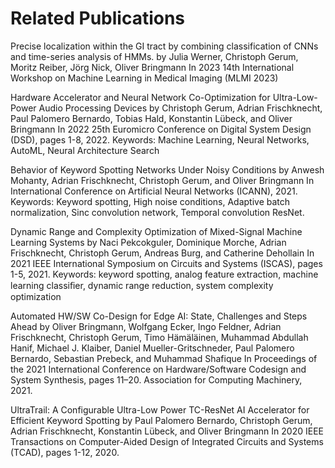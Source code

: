 <!--
Copyright (c) 2023 Hannah contributors.

This file is part of hannah.
See https://github.com/ekut-es/hannah for further info.

Licensed under the Apache License, Version 2.0 (the "License");
you may not use this file except in compliance with the License.
You may obtain a copy of the License at

    http://www.apache.org/licenses/LICENSE-2.0

Unless required by applicable law or agreed to in writing, software
distributed under the License is distributed on an "AS IS" BASIS,
WITHOUT WARRANTIES OR CONDITIONS OF ANY KIND, either express or implied.
See the License for the specific language governing permissions and
limitations under the License.
-->
# Related Publications


Precise localization within the GI tract by combining classification of CNNs and time-series analysis of HMMs.
by Julia Werner, Christoph Gerum, Moritz Reiber, Jörg Nick, Oliver Bringmann
In 2023 14th International Workshop on Machine Learning in Medical Imaging (MLMI 2023)

Hardware Accelerator and Neural Network Co-Optimization for Ultra-Low-Power Audio Processing Devices
by Christoph Gerum, Adrian Frischknecht, Paul Palomero Bernardo, Tobias Hald, Konstantin Lübeck, and Oliver Bringmann
In 2022 25th Euromicro Conference on Digital System Design (DSD), pages 1-8, 2022.
Keywords: Machine Learning, Neural Networks, AutoML, Neural Architecture Search


Behavior of Keyword Spotting Networks Under Noisy Conditions
by Anwesh Mohanty, Adrian Frischknecht, Christoph Gerum, and Oliver Bringmann
In International Conference on Artificial Neural Networks (ICANN), 2021.
Keywords: Keyword spotting, High noise conditions, Adaptive batch normalization, Sinc convolution network, Temporal convolution ResNet.


Dynamic Range and Complexity Optimization of Mixed-Signal Machine Learning Systems
by Naci Pekcokguler, Dominique Morche, Adrian Frischknecht, Christoph Gerum, Andreas Burg, and Catherine Dehollain
In 2021 IEEE International Symposium on Circuits and Systems (ISCAS), pages 1-5, 2021.
Keywords: keyword spotting, analog feature extraction, machine learning classiﬁer, dynamic range reduction, system complexity optimization


Automated HW/SW Co-Design for Edge AI: State, Challenges and Steps Ahead
by Oliver Bringmann, Wolfgang Ecker, Ingo Feldner, Adrian Frischknecht, Christoph Gerum, Timo Hämäläinen, Muhammad Abdullah Hanif, Michael J. Klaiber, Daniel Mueller-Gritschneder, Paul Palomero Bernardo, Sebastian Prebeck, and Muhammad Shafique
In Proceedings of the 2021 International Conference on Hardware/Software Codesign and System Synthesis, pages 11–20. Association for Computing Machinery, 2021.


UltraTrail: A Configurable Ultra-Low Power TC-ResNet AI Accelerator for Efficient Keyword Spotting
by Paul Palomero Bernardo, Christoph Gerum, Adrian Frischknecht, Konstantin Lübeck, and Oliver Bringmann
In 2020 IEEE Transactions on Computer-Aided Design of Integrated Circuits and Systems (TCAD), pages 1-12, 2020.
